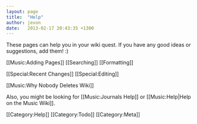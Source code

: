```yaml
---
layout: page
title:  "Help"
author: jevon
date:   2013-02-17 20:43:35 +1300
---
```


These pages can help you in your wiki quest. If you have any good ideas or suggestions, add them! :)

[[Music:Adding Pages]]
[[Searching]]
[[Formatting]]

[[Special:Recent Changes]]
[[Special:Editing]]

[[Music:Why Nobody Deletes Wiki]]

Also, you might be looking for [[Music:Journals Help]] or [[Music:Help|Help on the Music Wiki]].

[[Category:Help]]
[[Category:Todo]]
[[Category:Meta]]